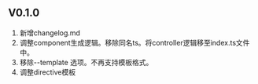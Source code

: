 ## V0.1.0

<ol>
<li>新增changelog.md</li>
<li>调整component生成逻辑。移除同名ts。将controller逻辑移至index.ts文件中。</li>
<li>移除--template 选项。不再支持模板格式。</li>
<li>调整directive模板</li>
</ol>